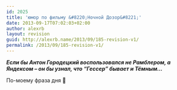```yaml
---
id: 2025
title: 'юмор по фильму &#8220;Ночной Дозор&#8221;'
date: 2013-09-17T07:02:03+02:00
author: alexrb
layout: revision
guid: http://alexrb.name/2013/09/185-revision-v1/
permalink: /2013/09/185-revision-v1/
---
```

_**Если бы Антон Городецкий воспользовался не Рамблером, а Яндексом &#8211; он бы узнал, что &#8220;Гессер&#8221; бывает и Тёмным&#8230;**_

По-моему фраза дня 🙂